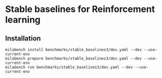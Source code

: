 
# Stable baselines for Reinforcement learning

## Installation

    milabench install benchmarks/stable_baselines3/dev.yaml --dev --use-current-env
    milabench prepare benchmarks/stable_baselines3/dev.yaml --dev --use-current-env
    milabench run benchmarks/stable_baselines3/dev.yaml --dev --use-current-env
